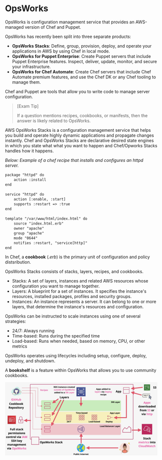 # OpsWorks

OpsWorks is configuration management service that provides an AWS-managed version of Chef and Puppet.

OpsWorks has recently been split into three separate products:
- **OpsWorks Stacks**: Define, group, provision, deploy, and operate your applications in AWS by using Chef in local mode.
- **OpsWorks for Puppet Enterprise**: Create Puppet servers that include Puppet Enterprise features. Inspect, deliver, update, monitor, and secure your infrastructure.
- **OpsWorks for Chef Automate**: Create Chef servers that include Chef Automate premium features, and use the Chef DK or any Chef tooling to manage them.

Chef and Puppet are tools that allow you to write code to manage server configuration.

> [Exam Tip]
>
> If a question mentions recipes, cookbooks, or manifests, then the answer is likely related to OpsWorks.

AWS OpsWorks Stacks is a configuration management service that helps you build and operate highly dynamic applications and propagate changes instantly. Chef and OpsWorks Stacks are declarative desired state engines in which you state what what you want to happen and Chef/Opworks Stacks handles how it happens.

*Below: Example of a chef recipe that installs and configures an httpd server.*
```chef
package "httpd" do
    action :install
end

service "httpd" do
    action [:enable, :start]
    supports :restart => :true
end

template "/var/www/html/index.html" do
    source "index.html.erb"
    owner "apache"
    group "apache"
    mode "0644"
    notifies :restart, "service[http]"
end
```

In Chef, a **cookbook** (*.erb*) is the primary unit of configuration and policy distsribution.

OpsWorks Stacks consists of stacks, layers, recipes, and cookbooks.
- Stacks: A set of layers, instances and related AWS resources whose configuration you want to manage together.
- Layers: A blueprint for a set of instances. It specifies the instance's resources, installed packages, profiles and security groups.
- Instances: An instance represents a server. It can belong to one or more layers, that determine the instance's resources and configuration.

OpsWorks can be instructed to scale instances using one of several strategies:
- 24/7: Always running
- Time-based: Runs during the specified time
- Load-based: Runs when needed, based on memory, CPU, or other metrics

OpsWorks operates using lifecycles including setup, configure, deploy, undeploy, and shutdown.

A **bookshelf** is a feature within OpsWorks that allows you to use community cookbooks.

![OpsWorks](./static/images/opsworks.png)